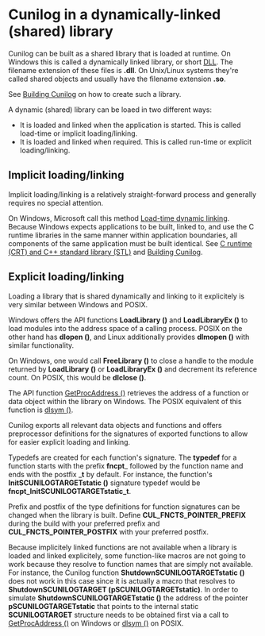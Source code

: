 
# Cunilog in a dynamically-linked (shared) library

Cunilog can be built as a shared library that is loaded at runtime. On Windows this is called a dynamically linked library, or short [DLL](https://learn.microsoft.com/en-us/windows/win32/dlls/dynamic-link-libraries). The filename extension of these files is __.dll__. On Unix/Linux systems they're called shared objects and usually have the filename extension __.so__.

See [Building Cunilog](building.md) on how to create such a library.

A dynamic (shared) library can be loaed in two different ways:
- It is loaded and linked when the application is started. This is called load-time or implicit loading/linking.
- It is loaded and linked when required. This is called run-time or explicit loading/linking.

## Implicit loading/linking

Implicit loading/linking is a relatively straight-forward process and generally requires no special attention.

On Windows, Microsoft call this method [Load-time dynamic linking](https://learn.microsoft.com/en-us/windows/win32/dlls/about-dynamic-link-libraries). Because Windows expects applications to be built, linked to, and use the C runtime libraries in the same manner within application boundaries, all components of the same application must be built identical. See [C runtime (CRT) and C++ standard library (STL)](https://learn.microsoft.com/en-us/cpp/c-runtime-library/crt-library-features?view=msvc-170) and [Building Cunilog](building.md).

## Explicit loading/linking

Loading a library that is shared dynamically and linking to it explicitely is very similar between Windows and POSIX.

Windows offers the API functions __LoadLibrary ()__ and __LoadLibraryEx ()__ to load modules into the address space of a calling process. POSIX on the other hand has __dlopen ()__, and Linux additionally provides __dlmopen ()__ with similar functionality.

On Windows, one would call __FreeLibrary ()__ to close a handle to the module returned by __LoadLibrary ()__ or __LoadLibraryEx ()__ and decrement its reference count. On POSIX, this would be __dlclose ()__.

The API function [GetProcAddress ()](https://learn.microsoft.com/en-us/windows/win32/api/libloaderapi/nf-libloaderapi-getprocaddress) retrieves the address of a function or data object within the library on Windows. The POSIX equivalent of this function is [dlsym ()](https://linux.die.net/man/3/dlsym).

Cunilog exports all relevant data objects and functions and offers preprocessor definitions for the signatures of exported functions to allow for easier explicit loading and linking.

Typedefs are created for each function's signature. The __typedef__ for a function starts with the prefix __fncpt___ followed by the function name and ends with the postfix ___t__ by default. For instance, the function's __InitSCUNILOGTARGETstatic ()__ signature typedef would be __fncpt_InitSCUNILOGTARGETstatic_t__.

Prefix and postfix of the type definitions for function signatures can be changed when the library is built. Define __CUL_FNCTS_POINTER_PREFIX__ during the build with your preferred prefix and __CUL_FNCTS_POINTER_POSTFIX__ with your preferred postfix.

Because implicitely linked functions are not available when a library is loaded and linked explicitely, some function-like macros are not going to work because they resolve to function names that are simply not available. For instance, the Cunilog function __ShutdownSCUNILOGTARGETstatic ()__ does not work in this case since it is actually a macro that resolves to __ShutdownSCUNILOGTARGET (pSCUNILOGTARGETstatic)__. In order to simulate __ShutdownSCUNILOGTARGETstatic ()__ the address of the pointer __pSCUNILOGTARGETstatic__ that points to the internal static __SCUNILOGTARGET__ structure needs to be obtained first via a call to [GetProcAddress ()](https://learn.microsoft.com/en-us/windows/win32/api/libloaderapi/nf-libloaderapi-getprocaddress) on Windows or [dlsym ()](https://linux.die.net/man/3/dlsym) on POSIX.


